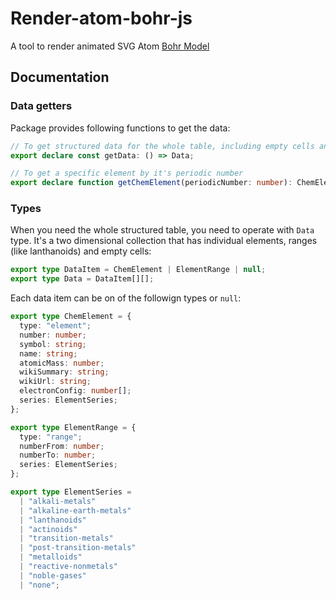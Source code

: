 # Render-atom-bohr-js

A tool to render animated SVG Atom [Bohr Model](https://en.wikipedia.org/wiki/Bohr_model)

## Documentation

### Data getters

Package provides following functions to get the data:

```ts
// To get structured data for the whole table, including empty cells and element ranges
export declare const getData: () => Data;

// To get a specific element by it's periodic number
export declare function getChemElement(periodicNumber: number): ChemElement;
```

### Types

When you need the whole structured table, you need to operate with `Data` type.
It's a two dimensional collection that has individual elements, ranges (like lanthanoids) and empty cells:

```ts
export type DataItem = ChemElement | ElementRange | null;
export type Data = DataItem[][];
```

Each data item can be on of the followign types or `null`:

```ts
export type ChemElement = {
  type: "element";
  number: number;
  symbol: string;
  name: string;
  atomicMass: number;
  wikiSummary: string;
  wikiUrl: string;
  electronConfig: number[];
  series: ElementSeries;
};

export type ElementRange = {
  type: "range";
  numberFrom: number;
  numberTo: number;
  series: ElementSeries;
};

export type ElementSeries =
  | "alkali-metals"
  | "alkaline-earth-metals"
  | "lanthanoids"
  | "actinoids"
  | "transition-metals"
  | "post-transition-metals"
  | "metalloids"
  | "reactive-nonmetals"
  | "noble-gases"
  | "none";
```
